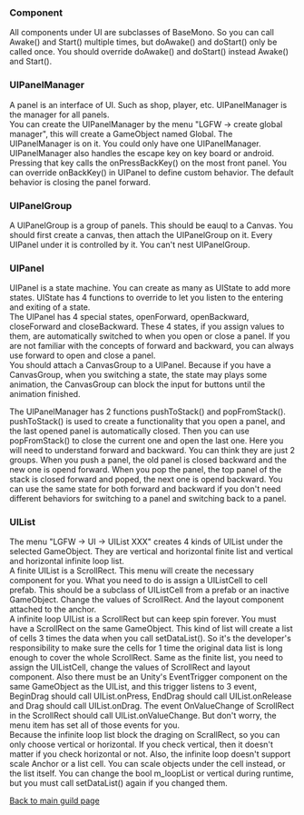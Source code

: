 ### Component

All components under UI are subclasses of BaseMono. So you can call Awake() and Start() multiple times, but doAwake() and doStart() only be called once. You should override doAwake() and doStart() instead Awake() and Start().

### UIPanelManager

A panel is an interface of UI. Such as shop, player, etc. UIPanelManager is the manager for all panels.  
You can create the UIPanelManager by the menu "LGFW -> create global manager", this will create a GameObject named Global. The UIPanelManager is on it. You could only have one UIPanelManager.  
UIPanelManager also handles the escape key on key board or android. Pressing that key calls the onPressBackKey() on the most front panel. You can override onBackKey() in UIPanel to define custom behavior. The default behavior is closing the panel forward.

### UIPanelGroup

A UIPanelGroup is a group of panels. This should be eauql to a Canvas. You should first create a canvas, then attach the UIPanelGroup on it. Every UIPanel under it is controlled by it. You can't nest UIPanelGroup.

### UIPanel
UIPanel is a state machine. You can create as many as UIState to add more states. UIState has 4 functions to override to let you listen to the entering and exiting of a state.  
The UIPanel has 4 special states, openForward, openBackward, closeForward and closeBackward. These 4 states, if you assign values to them, are automatically switched to when you open or close a panel. If you are not familiar with the concepts of forward and backward, you can always use forward to open and close a panel.    
You should attach a CanvasGroup to a UIPanel. Because if you have a CanvasGroup, when you switching a state, the state may plays some animation, the CanvasGroup can block the input for buttons until the animation finished.   

The UIPanelManager has 2 functions pushToStack() and popFromStack(). pushToStack() is used to create a functionality that you open a panel, and the last opened panel is automatically closed. Then you can use popFromStack() to close the current one and open the last one. Here you will need to understand forward and backward. You can think they are just 2 groups. When you push a panel, the old panel is closed backward and the new one is opend forward. When you pop the panel, the top panel of the stack is closed forward and poped, the next one is opend backward. You can use the same state for both forward and backward if you don't need different behaviors for switching to a panel and switching back to a panel.

### UIList
The menu "LGFW -> UI -> UIList XXX" creates 4 kinds of UIList under the selected GameObject. They are vertical and horizontal finite list and vertical and horizontal infinite loop list.   
A finite UIList is a ScrollRect. This menu will create the necessary component for you. What you need to do is assign a UIListCell to cell prefab. This should be a subclass of UIListCell from a prefab or an inactive GameObject. Change the values of ScrollRect. And the layout component attached to the anchor.  
A infinite loop UIList is a ScrollRect but can keep spin forever. You must have a ScrollRect on the same GameObject. This kind of list will create a list of cells 3 times the data when you call setDataList(). So it's the developer's responsibility to make sure the cells for 1 time the original data list is long enough to cover the whole ScrollRect. Same as the finite list, you need to assign the UIListCell, change the values of ScrollRect and layout component. Also there must be an Unity's EventTrigger component on the same GameObject as the UIList, and this trigger listens to 3 event, BeginDrag should call UIList.onPress, EndDrag should call UIList.onRelease and Drag should call UIList.onDrag. The event OnValueChange of ScrollRect in the ScrollRect should call UIList.onValueChange. But don't worry, the menu item has set all of those events for you.  
Because the infinite loop list block the draging on ScrallRect, so you can only choose vertical or horizontal. If you check vertical, then it doesn't matter if you check horizontal or not. Also, the infinite loop doesn't support scale Anchor or a list cell. You can scale objects under the cell instead, or the list itself. You can change the bool m_loopList or vertical during runtime, but you must call setDataList() again if you changed them.

[Back to main guild page](https://github.com/leejuqiang/LGFW/blob/master/README.md)
